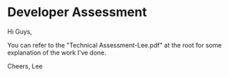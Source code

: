 # Developer Assessment

Hi Guys,

You can refer to the "Technical Assessment-Lee.pdf" at the root for some explanation of the work I've done.

Cheers,
Lee
